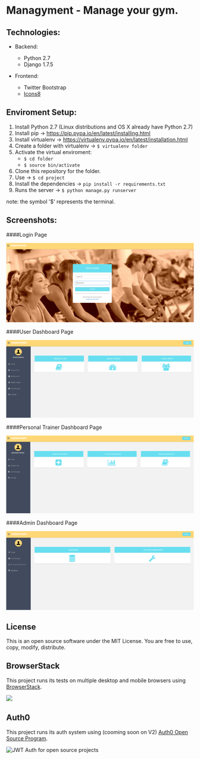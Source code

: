 # Managyment - Manage your gym.

Technologies:
------------
  - Backend:
    - Python 2.7
    - Django 1.7.5

  - Frontend:
    - Twitter Bootstrap
    - [Icons8](https://icons8.com)

Enviroment Setup:
------------
  1. Install Python 2.7 (Linux distributions and OS X already have Python 2.7)
  2. Install pip -> https://pip.pypa.io/en/latest/installing.html
  3. Install virtualenv -> https://virtualenv.pypa.io/en/latest/installation.html
  4. Create a folder with virtualenv -> `$ virtualenv folder`
  5. Activate the virtual enviroment:
      - `$ cd folder`
      - `$ source bin/activate`
  6. Clone this repository for the folder.
  7. Use -> `$ cd project`
  8. Install the dependencies -> `pip install -r requirements.txt`
  8. Runs the server -> `$ python manage.py runserver`

note: the symbol '$' represents the terminal.

Screenshots:
------------
####Login Page

![Login page](screenshots/login.png "Login page")

####User Dashboard Page

![User Dashboard Page](screenshots/normal-user.png "User Dashboard Page")

####Personal Trainer Dashboard Page

![Personal Trainer Dashboard Page](screenshots/personal-trainer.png "Personal Trainer Dashboard Page")

####Admin Dashboard Page

![Admin Dashboard Page](screenshots/admin.png "Admin Dashboard Page")

License
------------

This is an open source software under the MIT License. You are free to use, copy, modify, distribute.


BrowserStack
------------
This project runs its tests on multiple desktop and mobile browsers using [BrowserStack](http://www.browserstack.com).

<img src="https://cloud.githubusercontent.com/assets/131406/22254249/534d889e-e254-11e6-8427-a759fb23b7bd.png" height="40" />


Auth0
------------
This project runs its auth system using (cooming soon on V2) [Auth0 Open Source Program](https://auth0.com/?utm_source=oss&utm_medium=gp&utm_campaign=oss).

<img src="https://cdn.auth0.com/oss/badges/a0-badge-dark.png" width="150" height="50" alt="JWT Auth for open source projects" />



